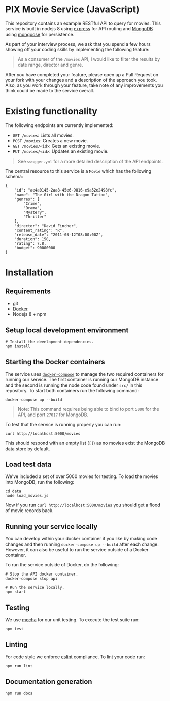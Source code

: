 # PIX Movie Service (JavaScript)

This repository contains an example RESTful API to query for movies. This
service is built in nodejs 8 using
[express](https://expressjs.com/) for API
routing and [MongoDB](https://www.mongodb.com) using
[mongoose](https://mongoosejs.com/) for persistence.

As part of your interview process, we ask that you spend a few hours showing
off your coding skills by implementing the following feature:

> As a consumer of the `/movies` API, I would like to filter the results by date
> range, director and genre.

After you have completed your feature, please open up a Pull Request on your fork
with your changes and a description of the approach you took. Also, as you work
through your feature, take note of any improvements you think could be made to
the service overall.

# Existing functionality

The following endpoints are currently implemented:

* `GET /movies`: Lists all movies.
* `POST /movies`: Creates a new movie.
* `GET /movies/<id>`: Gets an existing movie.
* `PUT /movies/<id>`: Updates an existing movie.

> See `swagger.yml` for a more detailed description of the API endpoints.

The central resource to this service is a `Movie` which has the following
schema:

```
{
    "id": "ae4a0145-2aa8-45e6-9816-e9a52e2498fc",
    "name": "The Girl with the Dragon Tattoo",
    "genres": [
        "Crime",
        "Drama",
        "Mystery",
        "Thriller"
    ],
    "director": "David Fincher",
    "content_rating": "R",
    "release_date": "2011-03-12T08:00:00Z",
    "duration": 158,
    "rating": 7.8,
    "budget": 90000000
}
```

# Installation

## Requirements

* git
* [Docker](https://docs.docker.com/install/)
* Nodejs 8 + npm

## Setup local development environment

```
# Install the development dependencies.
npm install
```

## Starting the Docker containers

The service uses [`docker-compose`](https://docs.docker.com/compose/overview/)
to manage the two required containers for running our service. The first
container is running our MongoDB instance and the second is running the node
code found under `src/` in this repository. To start both containers run the
following command:

```
docker-compose up --build
```

> Note: This command requires being able to bind to port `5000` for the API,
> and port `27017` for MongoDB.

To test that the service is running properly you can run:

```
curl http://localhost:5000/movies
```

This should respond with an empty list (`[]`) as no movies exist the MongoDB
data store by default.

## Load test data

We've included a set of over 5000 movies for testing. To load the movies into
MongoDB, run the following:

```
cd data
node load_movies.js
```

Now if you run `curl http://localhost:5000/movies` you should get a flood of
movie records back.

## Running your service locally

You can develop within your docker container if you like by making code changes
and then running `docker-compose up --build` after each change. However, it can
also be useful to run the service outside of a Docker container.

To run the service outside of Docker, do the following:

```
# Stop the API docker container.
docker-compose stop api

# Run the service locally.
npm start
```

## Testing

We use [mocha](https://mochajs.org/) for our unit testing. To
execute the test suite run:

```
npm test
```

## Linting

For code style we enforce [eslint](https://eslint.org/)
compliance. To lint your code run:

```
npm run lint
```

## Documentation generation

```
npm run docs
```
